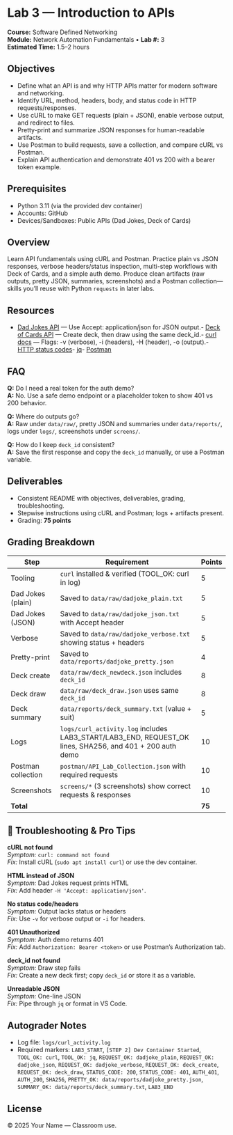 # Lab 3 — Introduction to APIs

**Course:** Software Defined Networking  
**Module:** Network Automation Fundamentals • **Lab #:** 3  
**Estimated Time:** 1.5–2 hours

## Objectives
- Define what an API is and why HTTP APIs matter for modern software and networking.
- Identify URL, method, headers, body, and status code in HTTP requests/responses.
- Use cURL to make GET requests (plain + JSON), enable verbose output, and redirect to files.
- Pretty-print and summarize JSON responses for human-readable artifacts.
- Use Postman to build requests, save a collection, and compare cURL vs Postman.
- Explain API authentication and demonstrate 401 vs 200 with a bearer token example.

## Prerequisites
- Python 3.11 (via the provided dev container)
- Accounts: GitHub
- Devices/Sandboxes: Public APIs (Dad Jokes, Deck of Cards)

## Overview
Learn API fundamentals using cURL and Postman. Practice plain vs JSON responses, verbose headers/status inspection, multi-step workflows with Deck of Cards, and a simple auth demo. Produce clean artifacts (raw outputs, pretty JSON, summaries, screenshots) and a Postman collection—skills you’ll reuse with Python `requests` in later labs.


## Resources
- [Dad Jokes API](https://icanhazdadjoke.com/api) — Use Accept: application/json for JSON output.- [Deck of Cards API](https://deckofcardsapi.com/) — Create deck, then draw using the same deck_id.- [curl docs](https://curl.se/docs/manpage.html) — Flags: -v (verbose), -i (headers), -H (header), -o (output).- [HTTP status codes](https://developer.mozilla.org/en-US/docs/Web/HTTP/Status)- [jq](https://stedolan.github.io/jq/)- [Postman](https://www.postman.com/)

## FAQ
**Q:** Do I need a real token for the auth demo?  
**A:** No. Use a safe demo endpoint or a placeholder token to show 401 vs 200 behavior.

**Q:** Where do outputs go?  
**A:** Raw under `data/raw/`, pretty JSON and summaries under `data/reports/`, logs under `logs/`, screenshots under `screens/`.

**Q:** How do I keep `deck_id` consistent?  
**A:** Save the first response and copy the `deck_id` manually, or use a Postman variable.



## Deliverables
- Consistent README with objectives, deliverables, grading, troubleshooting.
- Stepwise instructions using cURL and Postman; logs + artifacts present.
- Grading: **75 points**

## Grading Breakdown
| Step | Requirement | Points |
|---|---|---|
| Tooling | `curl` installed & verified (TOOL_OK: curl in log) | 5 |
| Dad Jokes (plain) | Saved to `data/raw/dadjoke_plain.txt` | 5 |
| Dad Jokes (JSON) | Saved to `data/raw/dadjoke_json.txt` with Accept header | 5 |
| Verbose | Saved to `data/raw/dadjoke_verbose.txt` showing status + headers | 5 |
| Pretty-print | Saved to `data/reports/dadjoke_pretty.json` | 4 |
| Deck create | `data/raw/deck_newdeck.json` includes `deck_id` | 8 |
| Deck draw | `data/raw/deck_draw.json` uses same `deck_id` | 8 |
| Deck summary | `data/reports/deck_summary.txt` (value + suit) | 5 |
| Logs | `logs/curl_activity.log` includes LAB3_START/LAB3_END, REQUEST_OK lines, SHA256, and 401 + 200 auth demo | 10 |
| Postman collection | `postman/API_Lab_Collection.json` with required requests | 10 |
| Screenshots | `screens/*` (3 screenshots) show correct requests & responses | 10 |
| **Total** |  | **75** |

## 🔧 Troubleshooting & Pro Tips
**cURL not found**  
*Symptom:* `curl: command not found`  
*Fix:* Install cURL (`sudo apt install curl`) or use the dev container.

**HTML instead of JSON**  
*Symptom:* Dad Jokes request prints HTML  
*Fix:* Add header `-H 'Accept: application/json'`.

**No status code/headers**  
*Symptom:* Output lacks status or headers  
*Fix:* Use `-v` for verbose output or `-i` for headers.

**401 Unauthorized**  
*Symptom:* Auth demo returns 401  
*Fix:* Add `Authorization: Bearer <token>` or use Postman’s Authorization tab.

**deck_id not found**  
*Symptom:* Draw step fails  
*Fix:* Create a new deck first; copy `deck_id` or store it as a variable.

**Unreadable JSON**  
*Symptom:* One-line JSON  
*Fix:* Pipe through `jq` or format in VS Code.



## Autograder Notes
- Log file: `logs/curl_activity.log`
- Required markers: `LAB3_START`, `[STEP 2] Dev Container Started`, `TOOL_OK: curl`, `TOOL_OK: jq`, `REQUEST_OK: dadjoke_plain`, `REQUEST_OK: dadjoke_json`, `REQUEST_OK: dadjoke_verbose`, `REQUEST_OK: deck_create`, `REQUEST_OK: deck_draw`, `STATUS_CODE: 200`, `STATUS_CODE: 401`, `AUTH_401`, `AUTH_200`, `SHA256`, `PRETTY_OK: data/reports/dadjoke_pretty.json`, `SUMMARY_OK: data/reports/deck_summary.txt`, `LAB3_END`

## License
© 2025 Your Name — Classroom use.